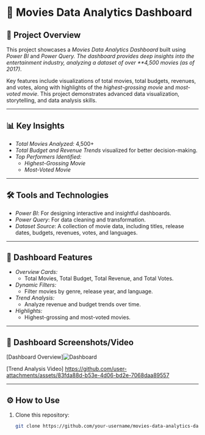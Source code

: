 # 🎥 Movies Data Analytics Dashboard  

## 🚀 Project Overview  
This project showcases a *Movies Data Analytics Dashboard* built using *Power BI* and *Power Query. The dashboard provides deep insights into the entertainment industry, analyzing a dataset of over **4,500 movies (as of 2017)*.  

Key features include visualizations of total movies, total budgets, revenues, and votes, along with highlights of the *highest-grossing movie* and *most-voted movie*. This project demonstrates advanced data visualization, storytelling, and data analysis skills.  

---

## 📊 Key Insights  
- *Total Movies Analyzed:* 4,500+  
- *Total Budget and Revenue Trends* visualized for better decision-making.  
- *Top Performers Identified:*  
  - *Highest-Grossing Movie*  
  - *Most-Voted Movie*  

---

## 🛠 Tools and Technologies  
- *Power BI*: For designing interactive and insightful dashboards.  
- *Power Query*: For data cleaning and transformation.  
- *Dataset Source*: A collection of movie data, including titles, release dates, budgets, revenues, votes, and languages.  

---

## 🌟 Dashboard Features  
- *Overview Cards:*  
  - Total Movies, Total Budget, Total Revenue, and Total Votes.  
- *Dynamic Filters:*  
  - Filter movies by genre, release year, and language.  
- *Trend Analysis:*  
  - Analyze revenue and budget trends over time.  
- *Highlights:*  
  - Highest-grossing and most-voted movies.  

---

## 📸 Dashboard Screenshots/Video  
[Dashboard Overview]![Dashboard](https://github.com/user-attachments/assets/63ff45b8-17b7-41b3-a0bb-685bd850193d)
  
[Trend Analysis Video] https://github.com/user-attachments/assets/83fda88d-b53e-4d06-bd2e-7068daa89557

---

## ⚙ How to Use  
1. Clone this repository:  
   ```bash
   git clone https://github.com/your-username/movies-data-analytics-dashboard.git 
